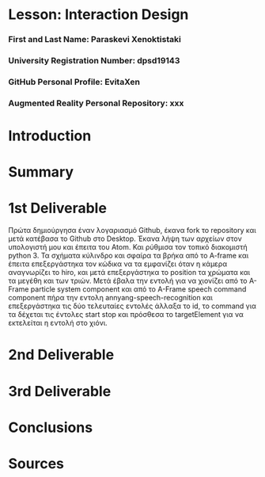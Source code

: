 # Lesson: Interaction Design

### First and Last Name: Paraskevi Xenoktistaki 
### University Registration Number: dpsd19143
### GitHub Personal Profile: EvitaXen 
### Augmented Reality Personal Repository: xxx

# Introduction

# Summary


# 1st Deliverable

Πρώτα δημιούργησα έναν λογαριασμό Github, έκανα fork το repository και μετά κατέβασα το Github στο Desktop. Έκανα λήψη των αρχείων στον υπολογιστή μου και έπειτα του Αtom. Και ρύθμισα τον τοπικό διακομιστή python 3. Τα σχήματα κύλινδρο και σφαίρα τα βρήκα από το A-frame και έπειτα επεξεργάστηκα τον κώδικα να τα εμφανίζει όταν η κάμερα αναγνωρίζει το hiro, και μετά επεξεργάστηκα το position τα χρώματα και τα μεγέθη και των τριών. Μετά έβαλα την εντολή για να χιονίζει από το Α-Frame particle system component και από το Α-Frame speech command component πήρα την εντολη annyang-speech-recognition και επεξεργάστηκα τις δύο τελευταίες εντολές άλλαξα το id, το command για τα δέχεται τις έντολες start stop και πρόσθεσα το targetElement για να εκτελείται η εντολή στο χιόνι.

# 2nd Deliverable


# 3rd Deliverable 


# Conclusions


# Sources
